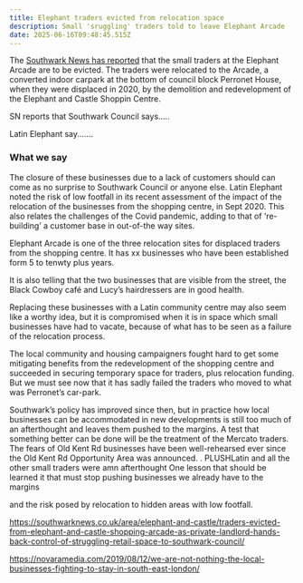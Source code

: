 ```yaml
---
title: Elephant traders evicted from relocation space
description: Small 'sruggling' traders told to leave Elephant Arcade
date: 2025-06-16T09:48:45.515Z
---
```

The [Southwark News has reported](https://southwarknews.co.uk/area/elephant-and-castle/traders-evicted-from-elephant-and-castle-shopping-arcade-as-private-landlord-hands-back-control-of-struggling-retail-space-to-southwark-council/) that the small traders at the Elephant Arcade are to be evicted.  The traders were relocated to the Arcade, a converted indoor carpark at the bottom of council block Perronet House, when they were displaced in 2020, by the demolition and redevelopment of the Elephant and Castle Shoppin Centre.



SN reports that Southwark Council says.....

Latin Elephant say.......

### What we say

The closure of these businesses due to a lack of customers should can come as no surprise to Southwark Council or anyone else.  Latin Elephant noted the risk of low footfall in its recent assessment of the impact of the relocation of the businesses from the shopping centre, in Sept 2020.  This also relates the challenges of the Covid pandemic, adding to that of ‘re-building’ a customer base in out-of-the way sites.

Elephant Arcade is one of the three relocation sites for displaced traders from the shopping centre.  It has xx businesses who have been established form 5 to tenwty plus years.

It is also telling that the two businesses that are visible from the street, the Black Cowboy café and Lucy’s hairdressers are in good health. 

Replacing these businesses with a Latin community centre may also seem like a worthy idea, but it is compromised when it is in space which small businesses have had to vacate, because of what has to be seen as a failure of the relocation process.

The local community and housing campaigners fought hard to get some mitigating benefits from the redevelopment of the shopping centre and succeeded in securing temporary space for traders, plus relocation funding.  But we must see now that it has sadly failed the traders who moved to what was Perronet’s car-park.

Southwark’s policy has improved since then, but in practice how local businesses can be accommodated in new developments is still too much of an afterthought and leaves them pushed to the margins.  A test that something better can be done will be the treatment of the Mercato traders. The fears of Old Kent Rd businesses have been well-rehearsed ever since the Old Kent Rd Opportunity Area was announced. .  PLUSHLatin and all the other small traders were amn afterthought 
One lesson that should be learned it that must stop pushing businesses we already have to the margins

and the risk posed by relocation to hidden areas with low footfall.

<https://southwarknews.co.uk/area/elephant-and-castle/traders-evicted-from-elephant-and-castle-shopping-arcade-as-private-landlord-hands-back-control-of-struggling-retail-space-to-southwark-council/>

<https://novaramedia.com/2019/08/12/we-are-not-nothing-the-local-businesses-fighting-to-stay-in-south-east-london/>